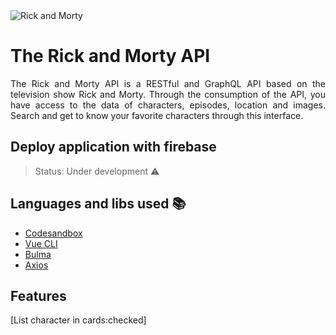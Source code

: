 <img src="https://repository-images.githubusercontent.com/120371205/b6740400-92d4-11ea-8a13-d5f6e0558e9b" alt="Rick and Morty">

# The Rick and Morty API
<p align="justify"> The Rick and Morty API is a RESTful and GraphQL API based on the television show Rick and Morty. Through the consumption of the API, you have access to the data of characters, episodes, location and images. Search and get to know your favorite characters through this interface. </p>

## Deploy application with firebase
> Status: Under development :warning:

## Languages and libs used :books:
- [Codesandbox](https://codesandbox.io/)
- [Vue CLI](https://cli.vuejs.org/)
- [Bulma](https://bulma.io/)
- [Axios](https://www.npmjs.com/package/axios)

## Features
[List character in cards:checked]

